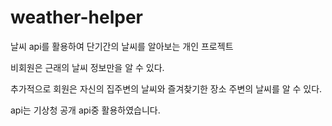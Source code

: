 # weather-helper
날씨 api를 활용하여 단기간의 날씨를 알아보는 개인 프로젝트

비회원은 근래의 날씨 정보만을 알 수 있다.

추가적으로 회원은 자신의 집주변의 날씨와 즐겨찾기한 장소 주변의 날씨를 알 수 있다.

api는 기상청 공개 api중 활용하였습니다.